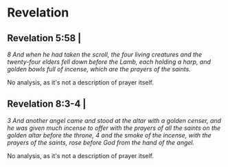 # Revelation

## Revelation 5:58 | 

_8 And when he had taken the scroll, the four living creatures and the twenty-four elders fell down before the Lamb,_
_each holding a harp, and golden bowls full of incense, which are the prayers of the saints._

No analysis, as it's not a description of prayer itself.

## Revelation 8:3-4 | 

_3 And another angel came and stood at the altar with a golden censer,_
_and he was given much incense to offer with the prayers of all the saints on the golden altar before the throne,_
_4 and the smoke of the incense, with the prayers of the saints, rose before God from the hand of the angel._

No analysis, as it's not a description of prayer itself.
